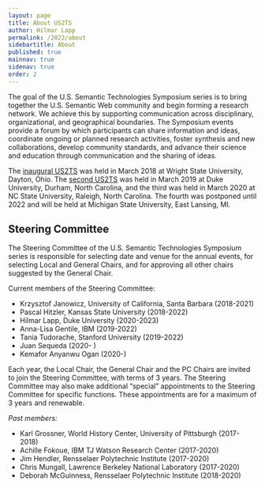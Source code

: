 ```yaml
---
layout: page
title: About US2TS
author: Hilmar Lapp
permalink: /2022/about
sidebartitle: About
published: true
mainnav: true
sidenav: true
order: 2
---
```


The goal of the U.S. Semantic Technologies Symposium series is to bring together the U.S. Semantic Web community and begin forming a research network. We achieve this by supporting communication across disciplinary, organizational, and geographical boundaries. The Symposium events provide a forum by which participants can share information and ideas, coordinate ongoing or planned research activities, foster synthesis and new collaborations, develop community standards, and advance their science and education through communication and the sharing of ideas.

The [inaugural US2TS]({{site.baseurl}}2018) was held in March 2018 at Wright State University, Dayton, Ohio. The [second US2TS]({{site.baseurl}}2019) was held in March 2019 at Duke University, Durham, North Carolina, and the third was held in March 2020 at NC State University, Raleigh, North Carolina.  The fourth was postponed until 2022 and will be held at Michigan State University, East Lansing, MI.

## Steering Committee

The Steering Committee of the U.S. Semantic Technologies Symposium series is responsible for selecting date and venue for the annual events, for selecting Local and General Chairs, and for approving all other chairs suggested by the General Chair.

Current members of the Steering Committee:
- Krzysztof Janowicz, University of California, Santa Barbara (2018-2021)
- Pascal Hitzler, Kansas State University (2018-2022)
- Hilmar Lapp, Duke University (2020-2023)
- Anna-Lisa Gentile, IBM (2019-2022)
- Tania Tudorache, Stanford University (2019-2022)
- Juan Sequeda (2020- )
- Kemafor Anyanwu Ogan (2020-)


Each year, the Local Chair, the General Chair and the PC Chairs are invited to join the Steering Committee, with terms of 3 years. The Steering Committee may also make additional “special” appointments to the Steering Committee for specific functions. These appointments are for a maximum of 3 years and renewable.

_Past members:_
- Karl Grossner, World History Center, University of Pittsburgh (2017-2018)
- Achille Fokoue, IBM TJ Watson Research Center (2017-2020)
- Jim Hendler, Rensselaer Polytechnic Institute (2017-2020)
- Chris Mungall, Lawrence Berkeley National Laboratory (2017-2020)
- Deborah McGuinness, Rensselaer Polytechnic Institute (2018-2020)
